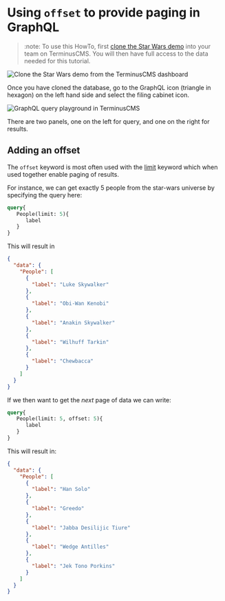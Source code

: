# Using `offset` to provide paging in GraphQL

> :note:
> To use this HowTo, first [clone the Star Wars
> demo](../use-distributed-features/clone-a-demo.md) into your team on
> TerminusCMS. You will then have full access to the data needed for
> this tutorial.

<img src="https://assets.terminusdb.com/docs/how-to-clone-a-demo.png" alt="Clone the Star Wars demo from the TerminusCMS dashboard">

Once you have cloned the database, go to the GraphQL icon (triangle in
hexagon) on the left hand side and select the filing cabinet icon.

<img src="https://assets.terminusdb.com/docs/how-to-query-graphql.png" alt="GraphQL query playground in TerminusCMS">

There are two panels, one on the left for query, and one
on the right for results.

## Adding an offset

The `offset` keyword is most often used with the [limit](./limit.md)
keyword which when used together enable paging of results.

For instance, we can get exactly 5 people from the star-wars universe
by specifying the query here:

```graphql
query{
   People(limit: 5){
      label
   }
}
```

This will result in

```json
{
  "data": {
    "People": [
      {
        "label": "Luke Skywalker"
      },
      {
        "label": "Obi-Wan Kenobi"
      },
      {
        "label": "Anakin Skywalker"
      },
      {
        "label": "Wilhuff Tarkin"
      },
      {
        "label": "Chewbacca"
      }
    ]
  }
}
```

If we then want to get the *next* page of data we can write:

```graphql
query{
   People(limit: 5, offset: 5){
      label
   }
}
```

This will result in:

```json
{
  "data": {
    "People": [
      {
        "label": "Han Solo"
      },
      {
        "label": "Greedo"
      },
      {
        "label": "Jabba Desilijic Tiure"
      },
      {
        "label": "Wedge Antilles"
      },
      {
        "label": "Jek Tono Porkins"
      }
    ]
  }
}
```
